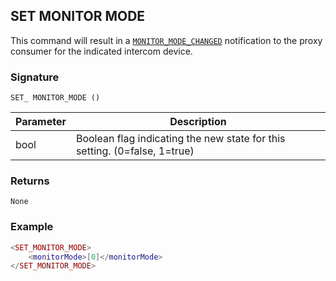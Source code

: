 ## SET MONITOR MODE

This command will result in a [`MONITOR_MODE_CHANGED`][1] notification to the proxy consumer for the indicated intercom device.


### Signature

`SET_ MONITOR_MODE ()`


| Parameter | Description |
| --- | --- |
| bool | Boolean flag indicating the new state for this setting. (0=false, 1=true) |


### Returns

`None`


### Example

```lua
<SET_MONITOR_MODE>
    <monitorMode>[0]</monitorMode>
</SET_MONITOR_MODE>
```

[1]:	https://control4.github.io/docs-driverworks-proxyprotocol/#monitor-mode-changed